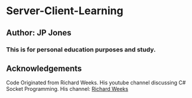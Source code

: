# Server-Client-Learning
## Author: JP Jones
### This is for personal education purposes and study.

## Acknowledgements
Code Originated from Richard Weeks.  His youtube channel discussing C# Socket Programming.
His channel: [Richard Weeks](https://www.youtube.com/channel/UCUg_M6wvaS-DhHpFpW7aC6w)


